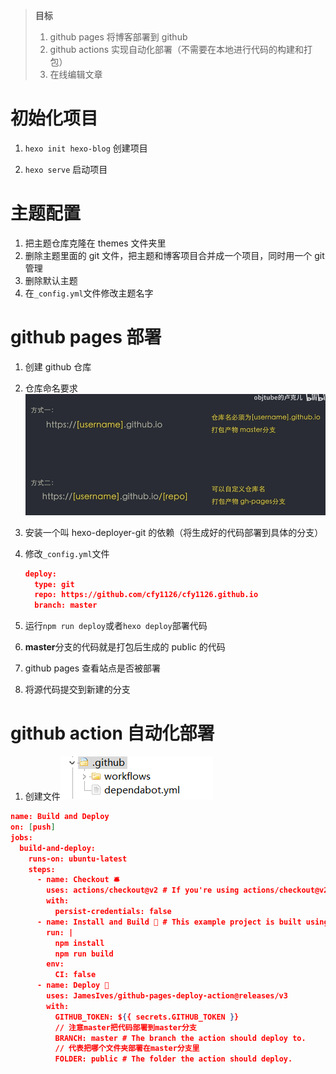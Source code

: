 > **目标**
>
> 1. github pages 将博客部署到 github
> 2. github actions 实现自动化部署（不需要在本地进行代码的构建和打包）
> 3. 在线编辑文章

# 初始化项目

1. `hexo init hexo-blog` 创建项目

2. `hexo serve` 启动项目

# 主题配置

1. 把主题仓库克隆在 themes 文件夹里
2. 删除主题里面的 git 文件，把主题和博客项目合并成一个项目，同时用一个 git 管理
3. 删除默认主题
4. 在`_config.yml`文件修改主题名字

# github pages 部署

1. 创建 github 仓库
2. 仓库命名要求![name](./images/仓库命名.png)
3. 安装一个叫 hexo-deployer-git 的依赖（将生成好的代码部署到具体的分支）
4. 修改`_config.yml`文件

   ```json
   deploy:
     type: git
     repo: https://github.com/cfy1126/cfy1126.github.io
     branch: master
   ```

5. 运行`npm run deploy`或者`hexo deploy`部署代码
6. **master**分支的代码就是打包后生成的 public 的代码
7. github pages 查看站点是否被部署
8. 将源代码提交到新建的分支

# github action 自动化部署

1. 创建文件![配置文件](images/github%20action.png)

```json
name: Build and Deploy
on: [push]
jobs:
  build-and-deploy:
    runs-on: ubuntu-latest
    steps:
      - name: Checkout 🛎️
        uses: actions/checkout@v2 # If you're using actions/checkout@v2 you must set persist-credentials to false in most cases for the deployment to work correctly.
        with:
          persist-credentials: false
      - name: Install and Build 🔧 # This example project is built using npm and outputs the result to the 'build' folder. Replace with the commands required to build your project, or remove this step entirely if your site is pre-built.
        run: |
          npm install
          npm run build
        env:
          CI: false
      - name: Deploy 🚀
        uses: JamesIves/github-pages-deploy-action@releases/v3
        with:
          GITHUB_TOKEN: ${{ secrets.GITHUB_TOKEN }}
          // 注意master把代码部署到master分支
          BRANCH: master # The branch the action should deploy to.
          // 代表把哪个文件夹部署在master分支里
          FOLDER: public # The folder the action should deploy.
```
